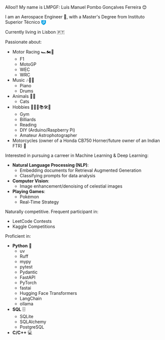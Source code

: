 Alloo!! My name is LMPGF: Luís Manuel Pombo Gonçalves Ferreira 😊

I am an Aerospace Engineer 🚀, with a Master's Degree from Instituto Superior Técnico <img src="IST_Logo.png" width="15" height="15" style="vertical-align: middle;"/>

Currently living in Lisbon 🇵🇹

Passionate about:
- Motor Racing 🏎️🏍️🏁
  - F1
  - MotoGP 
  - WEC
  - WRC
- Music 🎶🎹🥁
  - Piano 
  - Drums 
- Animals 🐾🐱
  - Cats 
- Hobbies 🏋️‍♂️🎱📚🛠️🔭
  - Gym
  - Billiards 
  - Reading
  - DIY (Arduino/Raspberry Pi)
  - Amateur Astrophotographer  
- Motorcycles (owner of a Honda CB750 Horner/future owner of an Indian FTR) 🛵

Interested in pursuing a carreer in Machine Learning & Deep Learning:
- **Natural Language Processing (NLP)**:
  - Embedding documents for Retrieval Augmented Generation
  - Classifying prompts for data analysis
- **Computer Vision**:
  - Image enhancement/denoising of celestial images
- **Playing Games**:
  - Pokémon
  - Real-Time Strategy

Naturally competitive. Frequent participant in:
- LeetCode Contests
- Kaggle Competitions

Proficient in:
- **Python** 🐍
  - uv
  - Ruff
  - mypy
  - pytest
  - Pydantic
  - FastAPI
  - PyTorch
  - fastai
  - Hugging Face Transformers
  - LangChain
  - ollama
- **SQL** 🗄️
  - SQLite
  - SQLAlchemy
  - PostgreSQL
- **C/C++** 💻
